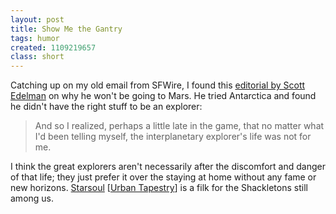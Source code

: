 ```yaml
---
layout: post
title: Show Me the Gantry
tags: humor
created: 1109219657
class: short
---
```

Catching up on my old email from SFWire, I found this [editorial by Scott Edelman](http://www.scifi.com/sfw/issue406/editorial.html) on why he won't be going to Mars.  He tried Antarctica and found he didn't have the right stuff to be an explorer:

> And so I realized, perhaps a little late in the game, that no matter what I'd been telling myself, the interplanetary explorer's life was not for me.

<!--break-->
I think the great explorers aren't necessarily after the discomfort and danger of that life; they just prefer it over the staying at home without any fame or new horizons.  [Starsoul](http://www.musesmuse.com/ut/Myths/Starsoul.mp3) [[Urban Tapestry](http://www.musesmuse.com/ut/)] is a filk for the Shackletons still among us.

